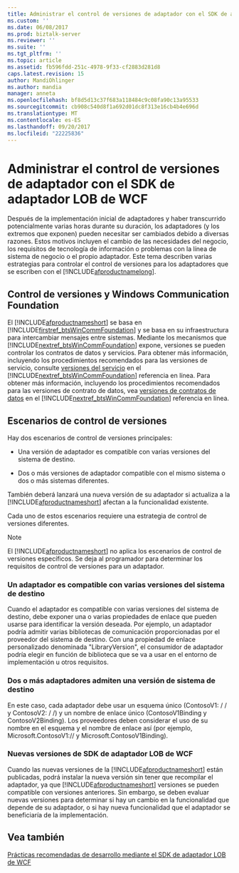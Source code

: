```yaml
---
title: Administrar el control de versiones de adaptador con el SDK de adaptador LOB de WCF | Documentos de Microsoft
ms.custom: ''
ms.date: 06/08/2017
ms.prod: biztalk-server
ms.reviewer: ''
ms.suite: ''
ms.tgt_pltfrm: ''
ms.topic: article
ms.assetid: fb596fdd-251c-4978-9f33-cf2883d281d8
caps.latest.revision: 15
author: MandiOhlinger
ms.author: mandia
manager: anneta
ms.openlocfilehash: bf8d5d13c37f683a118484c9c08fa90c13a95533
ms.sourcegitcommit: cb908c540d8f1a692d01dc8f313e16cb4b4e696d
ms.translationtype: MT
ms.contentlocale: es-ES
ms.lasthandoff: 09/20/2017
ms.locfileid: "22225836"
---
```

# <a name="manage-adapter-versioning-with-the-wcf-lob-adapter-sdk"></a>Administrar el control de versiones de adaptador con el SDK de adaptador LOB de WCF
Después de la implementación inicial de adaptadores y haber transcurrido potencialmente varias horas durante su duración, los adaptadores (y los extremos que exponen) pueden necesitar ser cambiados debido a diversas razones. Estos motivos incluyen el cambio de las necesidades del negocio, los requisitos de tecnología de información o problemas con la línea de sistema de negocio o el propio adaptador. Este tema describen varias estrategias para controlar el control de versiones para los adaptadores que se escriben con el [!INCLUDE[afproductnamelong](../../includes/afproductnamelong-md.md)].  
  
## <a name="versioning-and-windows-communication-foundation"></a>Control de versiones y Windows Communication Foundation  
 El [!INCLUDE[afproductnameshort](../../includes/afproductnameshort-md.md)] se basa en [!INCLUDE[firstref_btsWinCommFoundation](../../includes/firstref-btswincommfoundation-md.md)] y se basa en su infraestructura para intercambiar mensajes entre sistemas. Mediante los mecanismos que [!INCLUDE[nextref_btsWinCommFoundation](../../includes/nextref-btswincommfoundation-md.md)] expone, versiones se pueden controlar los contratos de datos y servicios. Para obtener más información, incluyendo los procedimientos recomendados para las versiones de servicio, consulte [versiones del servicio](http://go.microsoft.com/fwlink/?LinkId=85497) en el [!INCLUDE[nextref_btsWinCommFoundation](../../includes/nextref-btswincommfoundation-md.md)] referencia en línea. Para obtener más información, incluyendo los procedimientos recomendados para las versiones de contrato de datos, vea [versiones de contratos de datos](http://go.microsoft.com/fwlink/?LinkId=120177) en el [!INCLUDE[nextref_btsWinCommFoundation](../../includes/nextref-btswincommfoundation-md.md)] referencia en línea.  
  
## <a name="versioning-scenarios"></a>Escenarios de control de versiones  
 Hay dos escenarios de control de versiones principales:  
  
-   Una versión de adaptador es compatible con varias versiones del sistema de destino.  
  
-   Dos o más versiones de adaptador compatible con el mismo sistema o dos o más sistemas diferentes.  
  
 También deberá lanzará una nueva versión de su adaptador si actualiza a la [!INCLUDE[afproductnameshort](../../includes/afproductnameshort-md.md)] afectan a la funcionalidad existente.  
  
 Cada uno de estos escenarios requiere una estrategia de control de versiones diferentes.  
  
> [!NOTE]
>  El [!INCLUDE[afproductnameshort](../../includes/afproductnameshort-md.md)] no aplica los escenarios de control de versiones específicos. Se deja al programador para determinar los requisitos de control de versiones para un adaptador.  
  
### <a name="one-adapter-supports-multiple-versions-of-target-system"></a>Un adaptador es compatible con varias versiones del sistema de destino  
 Cuando el adaptador es compatible con varias versiones del sistema de destino, debe exponer una o varias propiedades de enlace que pueden usarse para identificar la versión deseada. Por ejemplo, un adaptador podría admitir varias bibliotecas de comunicación proporcionadas por el proveedor del sistema de destino. Con una propiedad de enlace personalizado denominada "LibraryVersion", el consumidor de adaptador podría elegir en función de biblioteca que se va a usar en el entorno de implementación u otros requisitos.  
  
### <a name="two-or-more-adapters-support-one-version-of-target-system"></a>Dos o más adaptadores admiten una versión de sistema de destino  
 En este caso, cada adaptador debe usar un esquema único (ContosoV1: / / y ContosoV2: / /) y un nombre de enlace único (ContosoV1Binding y ContosoV2Binding). Los proveedores deben considerar el uso de su nombre en el esquema y el nombre de enlace así (por ejemplo, Microsoft.ContosoV1:// y Microsoft.ContosoV1Binding).  
  
### <a name="new-versions-of-the-wcf-lob-adapter-sdk"></a>Nuevas versiones de SDK de adaptador LOB de WCF  
 Cuando las nuevas versiones de la [!INCLUDE[afproductnameshort](../../includes/afproductnameshort-md.md)] están publicadas, podrá instalar la nueva versión sin tener que recompilar el adaptador, ya que [!INCLUDE[afproductnameshort](../../includes/afproductnameshort-md.md)] versiones se pueden compatible con versiones anteriores. Sin embargo, se deben evaluar nuevas versiones para determinar si hay un cambio en la funcionalidad que depende de su adaptador, o si hay nueva funcionalidad que el adaptador se beneficiaría de la implementación.  
  
## <a name="see-also"></a>Vea también  
 [Prácticas recomendadas de desarrollo mediante el SDK de adaptador LOB de WCF](../../adapters-and-accelerators/wcf-lob-adapter-sdk/development-best-practices-using-the-wcf-lob-adapter-sdk.md)